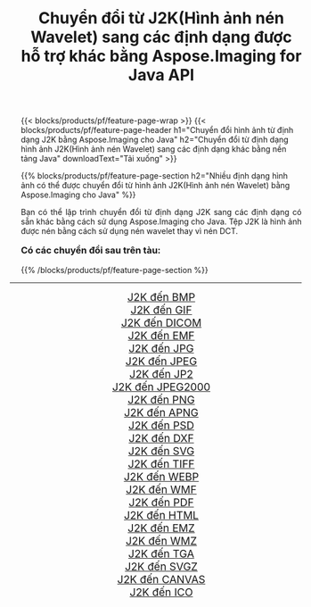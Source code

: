 ﻿---
title: Chuyển đổi từ J2K(Hình ảnh nén Wavelet) sang các định dạng được hỗ trợ khác bằng Aspose.Imaging for Java API 
weight: 3920
url: /vi/java/conversion/from/j2k/ 
lang: vi
langdirlevel: 2
locales: zh-hans,ja,it,ru,de,es,fr,nl,id,lt,pl,pt,vi,tr,ko,zh-hant,ar,hi,th,sv,cs,uk,he
description: Aspose.Imaging có thể dễ dàng chuyển đổi từ J2K(Hình ảnh nén Wavelet) sang các định dạng khác bằng nền tảng Java
---

{{< blocks/products/pf/feature-page-wrap >}}
{{< blocks/products/pf/feature-page-header h1="Chuyển đổi hình ảnh từ định dạng J2K bằng Aspose.Imaging cho Java" h2="Chuyển đổi từ định dạng hình ảnh J2K(Hình ảnh nén Wavelet) sang các định dạng khác bằng nền tảng Java" downloadText="Tải xuống" >}}


{{% blocks/products/pf/feature-page-section  h2="Nhiều định dạng hình ảnh có thể được chuyển đổi từ hình ảnh J2K(Hình ảnh nén Wavelet) bằng Aspose.Imaging cho Java" %}}
<p align=justify>Bạn có thể lập trình chuyển đổi từ định dạng J2K sang các định dạng có sẵn khác bằng cách sử dụng
Aspose.Imaging cho Java. Tệp J2K là hình ảnh được nén bằng cách sử dụng nén wavelet thay vì nén DCT.</p>
<h3 style="margin-top:16px;">
Có các chuyển đổi sau trên tàu:
</h3>
{{% /blocks/products/pf/feature-page-section %}}
<div class="container-fluid productfamilypage bg-gray">
    <div class="convertypes bg-gray agp-content section">
        <div class="container">
		<hr style="margin-left:-20px;"/>
		<div class="row other-converters" style="gap: 10px;font-size: 19px;text-align:center;">
		    <div class='col-md-3 other-converter remove-lp remove-rp'><a href="/imaging/vi/java/conversion/j2k-to-bmp/" style="padding:15px;">J2K đến BMP</a></div><div class='col-md-3 other-converter remove-lp remove-rp'><a href="/imaging/vi/java/conversion/j2k-to-gif/" style="padding:15px;">J2K đến GIF</a></div><div class='col-md-3 other-converter remove-lp remove-rp'><a href="/imaging/vi/java/conversion/j2k-to-dicom/" style="padding:15px;">J2K đến DICOM</a></div><div class='col-md-3 other-converter remove-lp remove-rp'><a href="/imaging/vi/java/conversion/j2k-to-emf/" style="padding:15px;">J2K đến EMF</a></div><div class='col-md-3 other-converter remove-lp remove-rp'><a href="/imaging/vi/java/conversion/j2k-to-jpg/" style="padding:15px;">J2K đến JPG</a></div><div class='col-md-3 other-converter remove-lp remove-rp'><a href="/imaging/vi/java/conversion/j2k-to-jpeg/" style="padding:15px;">J2K đến JPEG</a></div><div class='col-md-3 other-converter remove-lp remove-rp'><a href="/imaging/vi/java/conversion/j2k-to-jp2/" style="padding:15px;">J2K đến JP2</a></div><div class='col-md-3 other-converter remove-lp remove-rp'><a href="/imaging/vi/java/conversion/j2k-to-jpeg2000/" style="padding:15px;">J2K đến JPEG2000</a></div><div class='col-md-3 other-converter remove-lp remove-rp'><a href="/imaging/vi/java/conversion/j2k-to-png/" style="padding:15px;">J2K đến PNG</a></div><div class='col-md-3 other-converter remove-lp remove-rp'><a href="/imaging/vi/java/conversion/j2k-to-apng/" style="padding:15px;">J2K đến APNG</a></div><div class='col-md-3 other-converter remove-lp remove-rp'><a href="/imaging/vi/java/conversion/j2k-to-psd/" style="padding:15px;">J2K đến PSD</a></div><div class='col-md-3 other-converter remove-lp remove-rp'><a href="/imaging/vi/java/conversion/j2k-to-dxf/" style="padding:15px;">J2K đến DXF</a></div><div class='col-md-3 other-converter remove-lp remove-rp'><a href="/imaging/vi/java/conversion/j2k-to-svg/" style="padding:15px;">J2K đến SVG</a></div><div class='col-md-3 other-converter remove-lp remove-rp'><a href="/imaging/vi/java/conversion/j2k-to-tiff/" style="padding:15px;">J2K đến TIFF</a></div><div class='col-md-3 other-converter remove-lp remove-rp'><a href="/imaging/vi/java/conversion/j2k-to-webp/" style="padding:15px;">J2K đến WEBP</a></div><div class='col-md-3 other-converter remove-lp remove-rp'><a href="/imaging/vi/java/conversion/j2k-to-wmf/" style="padding:15px;">J2K đến WMF</a></div><div class='col-md-3 other-converter remove-lp remove-rp'><a href="/imaging/vi/java/conversion/j2k-to-pdf/" style="padding:15px;">J2K đến PDF</a></div><div class='col-md-3 other-converter remove-lp remove-rp'><a href="/imaging/vi/java/conversion/j2k-to-html/" style="padding:15px;">J2K đến HTML</a></div><div class='col-md-3 other-converter remove-lp remove-rp'><a href="/imaging/vi/java/conversion/j2k-to-emz/" style="padding:15px;">J2K đến EMZ</a></div><div class='col-md-3 other-converter remove-lp remove-rp'><a href="/imaging/vi/java/conversion/j2k-to-wmz/" style="padding:15px;">J2K đến WMZ</a></div><div class='col-md-3 other-converter remove-lp remove-rp'><a href="/imaging/vi/java/conversion/j2k-to-tga/" style="padding:15px;">J2K đến TGA</a></div><div class='col-md-3 other-converter remove-lp remove-rp'><a href="/imaging/vi/java/conversion/j2k-to-svgz/" style="padding:15px;">J2K đến SVGZ</a></div><div class='col-md-3 other-converter remove-lp remove-rp'><a href="/imaging/vi/java/conversion/j2k-to-canvas/" style="padding:15px;">J2K đến CANVAS</a></div><div class='col-md-3 other-converter remove-lp remove-rp'><a href="/imaging/vi/java/conversion/j2k-to-ico/" style="padding:15px;">J2K đến ICO</a></div>
                </div>
        </div>
    </div>
</div>
<br/>

